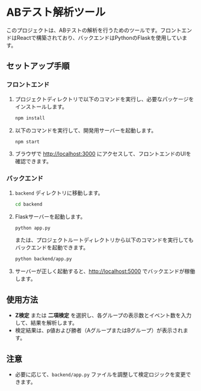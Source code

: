 # ABテスト解析ツール

このプロジェクトは、ABテストの解析を行うためのツールです。フロントエンドはReactで構築されており、バックエンドはPythonのFlaskを使用しています。

## セットアップ手順

### フロントエンド

1. プロジェクトディレクトリで以下のコマンドを実行し、必要なパッケージをインストールします。

   ```bash
   npm install
   ```

2. 以下のコマンドを実行して、開発用サーバーを起動します。

   ```bash
   npm start
   ```

3. ブラウザで [http://localhost:3000](http://localhost:3000) にアクセスして、フロントエンドのUIを確認できます。

### バックエンド

1. `backend` ディレクトリに移動します。

   ```bash
   cd backend
   ```

2. Flaskサーバーを起動します。

   ```bash
   python app.py
   ```

   または、プロジェクトルートディレクトリから以下のコマンドを実行してもバックエンドを起動できます。

   ```bash
   python backend/app.py
   ```

3. サーバーが正しく起動すると、[http://localhost:5000](http://localhost:5000) でバックエンドが稼働します。

## 使用方法

- **Z検定** または **二項検定** を選択し、各グループの表示数とイベント数を入力して、結果を解析します。
- 検定結果は、p値および勝者（AグループまたはBグループ）が表示されます。

## 注意

- 必要に応じて、`backend/app.py` ファイルを調整して検定ロジックを変更できます。
